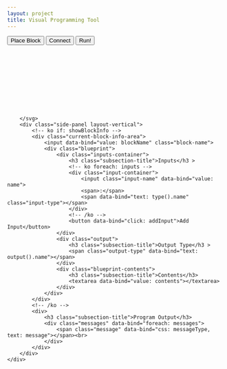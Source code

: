 ```yaml
---
layout: project
title: Visual Programming Tool
---
```


<script src="d3.js" type="text/javascript"></script>
<script src="jquery-3.1.1.js" type="text/javascript"></script>
<script src="knockout-3.3.0.debug.js" type="text/javascript"></script>
<script src="underscore.js" type="text/javascript"></script>
<script src="definitions.js" type="text/javascript"></script>
<script src="renderClasses.js" type="text/javascript"></script>
<script src="render.js" type="text/javascript"></script>
<script src="run.js" type="text/javascript"></script>
<script src="start.js" type="text/javascript"></script>
<script src="viewModels.js" type="text/javascript"></script>

<link href="main.css" rel="stylesheet">
	
	
<div class="layout-vertical project-container">
    <div class="action-bar">
        <button id="placement-btn">Place Block</button>
        <button id="connection-btn">Connect</button>
        <button id="run-btn">Run!</button>
    </div>
    <div class="flex-grow layout-horizontal">
        <svg class="flex-grow">

        </svg>
        <div class="side-panel layout-vertical">
            <!-- ko if: showBlockInfo -->
            <div class="current-block-info-area">
                <input data-bind="value: blockName" class="block-name">
                <div class="blueprint">
                    <div class="inputs-container">
                        <h3 class="subsection-title">Inputs</h3 >
                        <!-- ko foreach: inputs -->
                        <div class="input-container">
                            <input class="input-name" data-bind="value: name">
                            <span>:</span>
                            <span data-bind="text: type().name" class="input-type"></span>
                        </div>
                        <!-- /ko -->
                        <button data-bind="click: addInput">Add Input</button>
                    </div>
                    <div class="output">
                        <h3 class="subsection-title">Output Type</h3 >
                        <span class="output-type" data-bind="text: output().name"></span>
                    </div>
                    <div class="blueprint-contents">
                        <h3 class="subsection-title">Contents</h3>
                        <textarea data-bind="value: contents"></textarea>
                    </div>
                </div>
            </div>
            <!-- /ko -->
            <div>
                <h3 class="subsection-title">Program Output</h3>
                <div class="messages" data-bind="foreach: messages">
                    <span class="message" data-bind="css: messageType, text: message"></span><br>
                </div>
            </div>
        </div>
    </div>
</div>